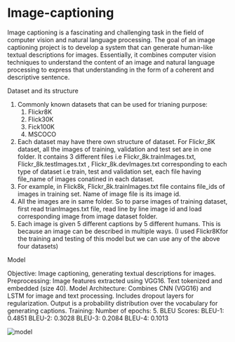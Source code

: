 # Image-captioning


Image captioning is a fascinating and challenging task in the field of computer vision and natural language processing. The goal of an image captioning project is to develop a system that can generate human-like textual descriptions for images. Essentially, it combines computer vision techniques to understand the content of an image and natural language processing to express that understanding in the form of a coherent and descriptive sentence.



Dataset and its structure

1. Commonly known datasets that can be used for trianing purpose:
    1. Flickr8K
    2. Flick30K
    3. Fick100K
    4. MSCOCO
2. Each dataset may have there own structure of dataset. For Flickr_8K dataset, all the images of training, validation and test set are in one folder. It contains 3 different files i.e Flickr_8k.trainImages.txt, Flickr_8k.testImages.txt , Flickr_8k.devImages.txt  corresponding to each type of dataset i.e train, test and validation set, each file having file_name of images conatined in each dataset. 
3. For example, in Flick8k, Flickr_8k.trainImages.txt file contains file_ids of images in training set. Name of image file is its image id.
4. All the images are in same folder. So to parse images of training dataset, first read trianImages.txt file, read line by line image id and load corresponding image from image dataset folder.
5. Each image is given 5 different captions by 5 different humans. This is because an image can be described in multiple ways.
(I used Flickr8Kfor the training and testing of this model but we can use any of the above four datasets)

Model

Objective: Image captioning, generating textual descriptions for images.
Preprocessing:
  Image features extracted using VGG16.
  Text tokenized and embedded (size 40).
Model Architecture:
  Combines CNN (VGG16) and LSTM for image and text processing.
  Includes dropout layers for regularization.
  Output is a probability distribution over the vocabulary for generating captions.
Training:
  Number of epochs: 5.
BLEU Scores:
  BLEU-1: 0.4851
  BLEU-2: 0.3028
  BLEU-3: 0.2084
  BLEU-4: 0.1013

![model](https://github.com/tonystark2032/ML-Codes/assets/116151399/5ef93135-dc55-4ec5-bfbe-2709302fffff)
